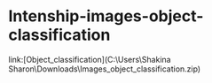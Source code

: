 # Intenship-images-object-classification

link:[Object_classification](C:\Users\Shakina Sharon\Downloads\Images_object_classification.zip)

